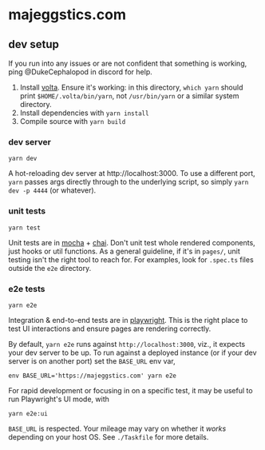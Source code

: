 # majeggstics.com

## dev setup

If you run into any issues or are not confident that something is working, ping
@DukeCephalopod in discord for help.

1. Install [volta][]. Ensure it's working: in this directory, `which yarn` should print
   `$HOME/.volta/bin/yarn`, not `/usr/bin/yarn` or a similar system directory.
1. Install dependencies with `yarn install`
1. Compile source with `yarn build`

### dev server

```
yarn dev
```

A hot-reloading dev server at http://localhost:3000. To use a different port,
`yarn` passes args directly through to the underlying script, so simply
`yarn dev -p 4444` (or whatever).

### unit tests

```
yarn test
```

Unit tests are in [mocha][] + [chai][]. Don't unit test whole rendered components, just hooks
or util functions. As a general guideline, if it's in `pages/`, unit testing isn't the right
tool to reach for. For examples, look for `.spec.ts` files outside the `e2e` directory.

### e2e tests

```
yarn e2e
```

Integration & end-to-end tests are in [playwright][]. This is the right place to test
UI interactions and ensure pages are rendering correctly.

By default, `yarn e2e` runs against `http://localhost:3000`, viz., it expects your
dev server to be up. To run against a deployed instance (or if your dev server is on
another port) set the `BASE_URL` env var,

```
env BASE_URL='https://majeggstics.com' yarn e2e
```

For rapid development or focusing in on a specific test, it may be useful to run
Playwright's UI mode, with

```
yarn e2e:ui
```

`BASE_URL` is respected. Your mileage may vary on whether it _works_
depending on your host OS. See `./Taskfile` for more details.

[chai]: https://www.chaijs.com/
[mocha]: https://mochajs.org/
[playwright]: http://playwright.dev/
[volta]: https://docs.volta.sh/guide/getting-started
